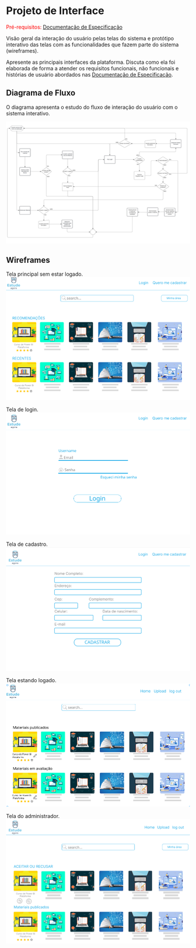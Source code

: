 # Projeto de Interface

<span style="color:red">Pré-requisitos: <a href="2-Especificação do Projeto.md"> Documentação de Especificação</a></span>

Visão geral da interação do usuário pelas telas do sistema e protótipo interativo das telas com as funcionalidades que fazem parte do sistema (wireframes).

Apresente as principais interfaces da plataforma. Discuta como ela foi elaborada de forma a atender os requisitos funcionais, não funcionais e histórias de usuário abordados nas <a href="2-Especificação do Projeto.md"> Documentação de Especificação</a>.

## Diagrama de Fluxo

O diagrama apresenta o estudo do fluxo de interação do usuário com o sistema interativo.

![Diagrama de Fluxo](img/DiagramaFluxo.png)

## Wireframes

Tela principal sem estar logado.
![tela principal sem estar logado](img/tela%20principal%20sem%20estar%20logado.png)

Tela de login.
![tela de login](img/tela%20de%20login.png)

Tela de cadastro.
![tela de cadastro](img/tela%20de%20cadastro.png)

Tela estando logado.
![tela estando logado](img/tela%20principal%20estando%20logado.png)

Tela do administrador.
![tela do administrador](img/TELA%20DO%20ADM.png)
